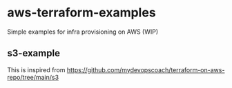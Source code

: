 # aws-terraform-examples
Simple examples for infra provisioning on AWS (WIP)

## s3-example

This is inspired from https://github.com/mydevopscoach/terraform-on-aws-repo/tree/main/s3
